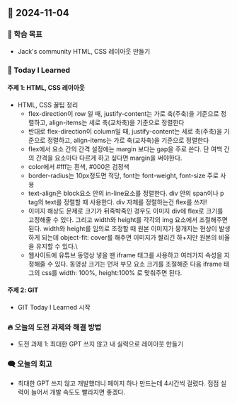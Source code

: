 ## 📆 2024-11-04

### 🔔 학습 목표
- Jack's community HTML, CSS 레이아웃 만들기

### 🚀 Today I Learned
#### 주제 1: HTML, CSS 레이아웃 
- HTML, CSS 꿀팁 정리
    - flex-direction이 row 일 때, justify-content는 가로 축(주축)을 기준으로 정렬하고, align-items는 세로 축(교차축)을 기준으로 정렬한다
    - 반대로 flex-direction이 column일 때, justify-content는 세로 축(주축)을 기준으로 정렬하고, align-items는 가로 축(교차축)을 기준으로 정렬한다
    - flex에서 요소 간의 간격 설정에는 margin 보다는 gap을 주로 쓴다. 단 여백 간의 간격을 요소마다 다르게 하고 싶다면 margin을 써야한다.
    - color에서 #fff는 흰색, #000은 검정색
    - border-radius는 10px정도면 적당, font는 font-weight, font-size 주로 사용
    - text-align은 block요소 안의 in-line요소를 정렬한다. div 안의 span이나 p tag의 text를 정렬할 때 사용한다. div 자체를 정렬하는건 flex를 쓰자!
    - 이미지 해상도 문제로 크기가 뒤죽박죽인 경우도 이미지 div에 flex로 크기를 고정해줄 수 있다. 그리고 width와 height를 각각의 img 요소에서 조절해주면 된다. width와 height를 임의로 조정할 때 원본 이미지가 뭉개지는 현상이 발생하게 되는데 object-fit: cover를 해주면 이미지가 짤리긴 하+지만 원본의 비율을 유지할 수 있다.\
    - 웹사이트에 유튜브 동영상 넣을 땐 iframe 태그를 사용하고 여러가지 속성을 지정해줄 수 있다. 동영상 크기는 먼저 부모 요소 크기를 조절해준 다음 iframe 태그의 css를 width: 100%, height:100% 로 맞춰주면 된다.


#### 주제 2: GIT
- GIT Today I Learned 시작

### 🔥 오늘의 도전 과제와 해결 방법
- 도전 과제 1: 최대한 GPT 쓰지 않고 내 실력으로 레이아웃 만들기


### 🗨️ 오늘의 회고
- 최대한 GPT 쓰지 않고 개발했더니 페이지 하나 만드는데 4시간씩 걸렸다. 점점 실력이 늘어서 개발 속도도 빨라지면 좋겠다.



